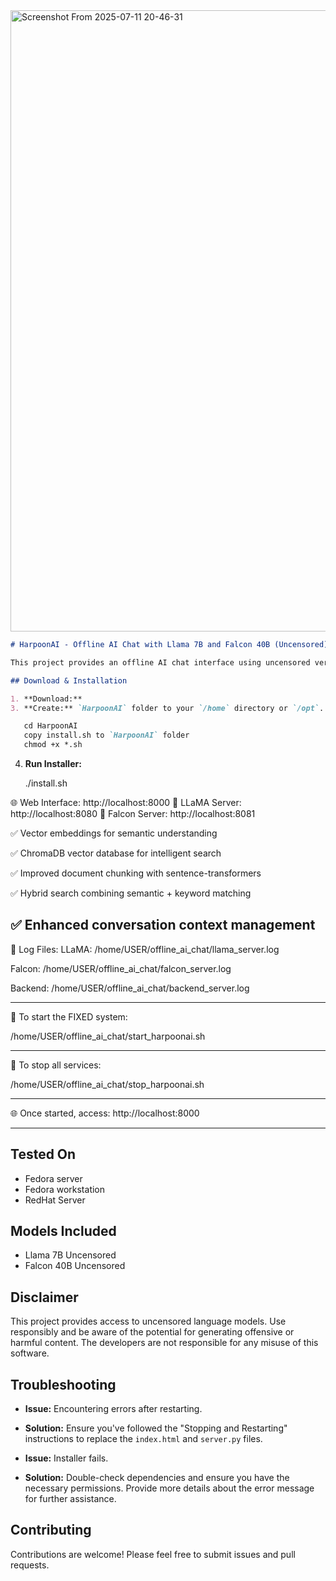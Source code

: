 <img width="1351" height="994" alt="Screenshot From 2025-07-11 20-46-31" src="https://github.com/user-attachments/assets/3e9ce229-c515-43f1-965c-f8c6c37ef379" />


```markdown
# HarpoonAI - Offline AI Chat with Llama 7B and Falcon 40B (Uncensored) w/GPU support

This project provides an offline AI chat interface using uncensored versions of Llama 7B and Falcon 40B.

## Download & Installation

1. **Download:** 
3. **Create:** `HarpoonAI` folder to your `/home` directory or `/opt`.

   cd HarpoonAI
   copy install.sh to `HarpoonAI` folder
   chmod +x *.sh
   ```
4. **Run Installer:**

   ./install.sh

🌐 Web Interface: http://localhost:8000
🤖 LLaMA Server: http://localhost:8080
🦅 Falcon Server: http://localhost:8081

✅ Vector embeddings for semantic understanding

✅ ChromaDB vector database for intelligent search

✅ Improved document chunking with sentence-transformers

✅ Hybrid search combining semantic + keyword matching

✅ Enhanced conversation context management 
----------------------------------------------------------------
📁 Log Files:
   LLaMA:   /home/USER/offline_ai_chat/llama_server.log
   
   Falcon:  /home/USER/offline_ai_chat/falcon_server.log
   
   Backend: /home/USER/offline_ai_chat/backend_server.log

----------------------------------------------------------------

🎉 To start the FIXED system:

   /home/USER/offline_ai_chat/start_harpoonai.sh

---------------------------------------------------------------- 

🛑 To stop all services:

   /home/USER/offline_ai_chat/stop_harpoonai.sh

----------------------------------------------------------------

🌐 Once started, access: http://localhost:8000

----------------------------------------------------------------
## Tested On
* Fedora server
* Fedora workstation
* RedHat Server

## Models Included

* Llama 7B Uncensored
* Falcon 40B Uncensored


## Disclaimer

This project provides access to uncensored language models.  Use responsibly and be aware of the potential for generating offensive or harmful content.  The developers are not responsible for any misuse of this software.


## Troubleshooting

* **Issue:**  Encountering errors after restarting.
* **Solution:**  Ensure you've followed the "Stopping and Restarting" instructions to replace the `index.html` and `server.py` files.

* **Issue:** Installer fails.
* **Solution:** Double-check dependencies and ensure you have the necessary permissions. Provide more details about the error message for further assistance.


## Contributing

Contributions are welcome! Please feel free to submit issues and pull requests.

